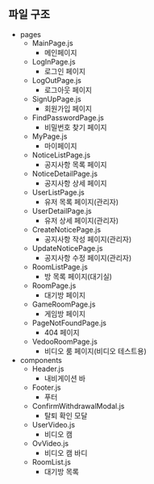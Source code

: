 ## 파일 구조

- pages
  - MainPage.js
    - 메인페이지
  - LogInPage.js
    - 로그인 페이지
  - LogOutPage.js
    - 로그아웃 페이지
  - SignUpPage.js
    - 회원가입 페이지
  - FindPasswordPage.js
    - 비밀번호 찾기 페이지
  - MyPage.js
    - 마이페이지
  - NoticeListPage.js
    - 공지사항 목록 페이지
  - NoticeDetailPage.js
    - 공지사항 상세 페이지
  - UserListPage.js
    - 유저 목록 페이지(관리자)
  - UserDetailPage.js
    - 유저 상세 페이지(관리자)
  - CreateNoticePage.js
    - 공지사항 작성 페이지(관리자)
  - UpdateNoticePage.js
    - 공지사항 수정 페이지(관리자)
  - RoomListPage.js
    - 방 목록 페이지(대기실)
  - RoomPage.js
    - 대기방 페이지
  - GameRoomPage.js
    - 게임방 페이지
  - PageNotFoundPage.js
    - 404 페이지
  - VedooRoomPage.js
    - 비디오 룸 페이지(비디오 테스트용)
- components
  - Header.js
    - 내비게이션 바
  - Footer.js
    - 푸터
  - ConfirmWithdrawalModal.js
    - 탈퇴 확인 모달
  - UserVideo.js
    - 비디오 캠
  - OvVideo.js
    - 비디오 캠 바디
  - RoomList.js
    - 대기방 목록

